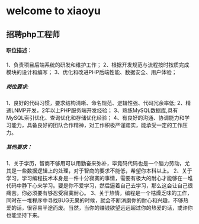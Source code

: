 # welcome to xiaoyu

## 招聘php工程师

#### 职位描述：
1、负责项目后端系统的研发和维护工作；
2、根据开发规范与流程按时按质完成模块的设计和编写；
3、优化和改进PHP后端性能、数据安全、用户体验；

##### 岗位要求:
1、良好的代码习惯，要求结构清晰、命名规范、逻辑性强、代码冗余率低;
2、精通LNMP开发，2年以上PHP服务端开发经验；
3、熟练MySQL数据库,具有MySQL索引优化、查询优化和存储优化经验；
4、有良好的沟通、协调能力和学习能力，具备良好的团队合作精神，对工作积极严谨踏实，能承受一定的工作压力。

##### 其他要求：
1、关于学历，智商不够用可以用勤奋来弥补，毕竟码代码也是一个脑力劳动，尤其是一些数据逻辑上的处理，对于智商的要求不能低，希望你本科以上。
2、关于学习，学习编程技术本身是一件十分寂寞的事情，需要有极大的耐心才能够在一堆代码中静下心来学习。要是你不爱学习，然后逼着自己去学习，那么这会让自己很痛苦。你必须要有够忍受寂寞耐心。
3、关于热情，编程是一个枯燥乏味的工作，同时在一堆程序中寻找BUG无果的时候，就会不断消磨你的耐心和兴趣，不够热爱的话，很容易半途而废。当然，当你的赚钱欲望远远超过你的热爱的话，或许你也能坚持下来。
